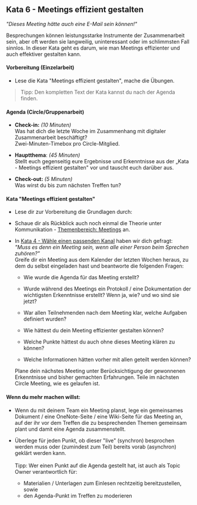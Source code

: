 ## Kata 6 - Meetings effizient gestalten
*"Dieses Meeting hätte auch eine E-Mail sein können!"*

Besprechungen können leistungsstarke Instrumente der Zusammenarbeit
sein, aber oft werden sie langweilig, uninteressant oder im schlimmsten
Fall sinnlos. In dieser Kata geht es darum, wie man Meetings effizienter
und auch effektiver gestalten kann.

#### Vorbereitung (Einzelarbeit)
- Lese die Kata "Meetings effizient gestalten", mache die Übungen.
> Tipp: Den kompletten Text der Kata kannst du nach der Agenda finden.

#### Agenda (Circle/Gruppenarbeit)

- **Check-in:** *(10 Minuten)*  
  Was hat dich die letzte Woche im Zusammenhang mit digitaler
  Zusammenarbeit beschäftigt?  
  Zwei-Minuten-Timebox pro Circle-Mitglied.  

- **Hauptthema**: *(45 Minuten)*  
  Stellt euch gegenseitig eure Ergebnisse und Erkenntnisse aus der
  „Kata - Meetings effizient gestalten" vor und tauscht euch darüber
  aus.

- **Check-out:** *(5 Minuten)*  
  Was wirst du bis zum nächsten Treffen tun?  

#### Kata "Meetings effizient gestalten"

- Lese dir zur Vorbereitung die Grundlagen durch:

- Schaue dir als Rückblick auch noch einmal die Theorie unter
  Kommunikation - [Themenbereich: Meetings](5-04-Theorie-Meetings.md) an.

- In [Kata 4 - Wähle einen passenden Kanal](4-06-Kata-4.md) haben wir dich
  gefragt:  
  *"Muss es denn ein Meeting sein, wenn alle einer Person beim Sprechen
  zuhören?"*  
  Greife dir ein Meeting aus dem Kalender der letzten Wochen heraus, zu
  dem du selbst eingeladen hast und beantworte die folgenden Fragen:
  - Wie wurde die Agenda für das Meeting erstellt?

  - Wurde während des Meetings ein Protokoll / eine Dokumentation der
  wichtigsten Erkenntnisse erstellt? Wenn ja, wie? und wo sind sie
  jetzt?

  - War allen Teilnehmenden nach dem Meeting klar, welche Aufgaben
  definiert wurden?

  - Wie hättest du dein Meeting effizienter gestalten können?

  - Welche Punkte hättest du auch ohne dieses Meeting klären zu können?

  - Welche Informationen hätten vorher mit allen geteilt werden können?

  Plane dein nächstes Meeting unter Berücksichtigung der gewonnenen
  Erkenntnisse und bisher gemachten Erfahrungen. Teile im nächsten
  Circle Meeting, wie es gelaufen ist.

#### Wenn du mehr machen willst:

- Wenn du mit deinem Team ein Meeting planst, lege ein gemeinsames
  Dokument / eine OneNote-Seite / eine Wiki-Seite für das Meeting an,
  auf der ihr vor dem Treffen die zu besprechenden Themen gemeinsam
  plant und damit eine Agenda zusammenstellt.

- Überlege für jeden Punkt, ob dieser "live" (synchron) besprochen
  werden muss oder (zumindest zum Teil) bereits vorab (asynchron)
  geklärt werden kann.  
  <br>
  Tipp: Wer einen Punkt auf die Agenda gestellt hat, ist auch als Topic
  Owner verantwortlich für:
    - Materialien / Unterlagen zum Einlesen rechtzeitig bereitzustellen,
    sowie
    - den Agenda-Punkt im Treffen zu moderieren

